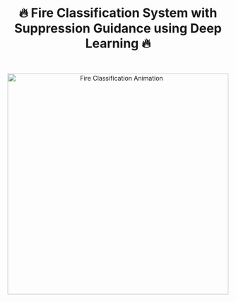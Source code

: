 <h1 align="center">🔥 Fire Classification System with Suppression Guidance using Deep Learning 🔥</h1>
<br>
<p align="center">
  <img src="https://hackster.imgix.net/uploads/attachments/1411767/ezgif-1-f6bfc1e1fb.gif?auto=format%2Ccompress&gifq=35&w=400&h=300&fit=min" width="500" alt="Fire Classification Animation"/>
</p>
